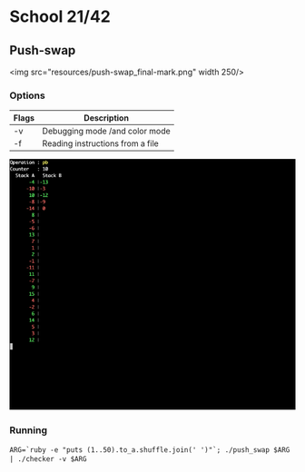 # School 21/42

## Push-swap

<img src="resources/push-swap_final-mark.png" width 250/>

### Options

Flags | Description
------|------------
  -v  | Debugging mode /and color mode
  -f  | Reading instructions from a file

<img src="resources/debug_mode.gif"/>

### Running
```
ARG=`ruby -e "puts (1..50).to_a.shuffle.join(' ')"`; ./push_swap $ARG | ./checker -v $ARG
```
